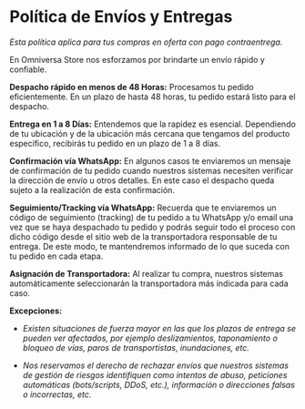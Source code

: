 # Política de Envíos y Entregas
*Esta política aplica para tus compras en oferta con pago contraentrega.*

En Omniversa Store nos esforzamos por brindarte un envío rápido y confiable.

**Despacho rápido en menos de 48 Horas:** Procesamos tu pedido eficientemente. En un plazo de hasta 48 horas, tu pedido estará listo para el despacho.

**Entrega en 1 a 8 Días:** Entendemos que la rapidez es esencial. Dependiendo de tu ubicación y de la ubicación más cercana que tengamos del producto específico, recibirás tu pedido en un plazo de 1 a 8 días.

**Confirmación vía WhatsApp:** En algunos casos te enviaremos un mensaje de confirmación de tu pedido cuando nuestros sistemas necesiten verificar la dirección de envío u otros detalles. En este caso el despacho queda sujeto a la realización de esta confirmación.

**Seguimiento/Tracking vía WhatsApp:** Recuerda que te enviaremos un código de seguimiento (tracking) de tu pedido a tu WhatsApp y/o email una vez que se haya despachado tu pedido y podrás seguir todo el proceso con dicho código desde el sitio web de la transportadora responsable de tu entrega. De este modo, te mantendremos informado de lo que suceda con tu pedido en cada etapa.

**Asignación de Transportadora:** Al realizar tu compra, nuestros sistemas automáticamente seleccionarán la transportadora más indicada para cada caso.

**Excepciones:**

- *Existen situaciones de fuerza mayor en las que los plazos de entrega se pueden ver afectados, por ejemplo deslizamientos, taponamiento o bloqueo de vías, paros de transportistas, inundaciones, etc.*

- *Nos reservamos el derecho de rechazar envíos que nuestros sistemas de gestión de riesgos identifiquen como intentos de abuso, peticiones automáticas (bots/scripts, DDoS, etc.), información o direcciones falsas o incorrectas, etc.*
